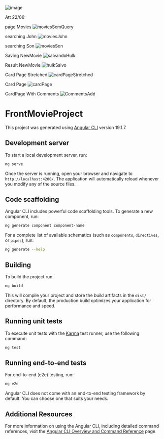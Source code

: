 ![image](https://github.com/user-attachments/assets/acf15c51-4a20-4aa4-a36a-443c6002a352)

Att 22/06:

page Movies
![moviesSemQuery](https://github.com/user-attachments/assets/0e29997b-23e6-4f4e-8617-bc4b4da6c277)

searching John
![moviesJohn](https://github.com/user-attachments/assets/67a8d528-f470-40b1-a006-8087b551815c)

searching Son
![moviesSon](https://github.com/user-attachments/assets/1565178c-8600-4de8-aef3-11456dd341f5)

Saving NewMovie
![salvandoHulk](https://github.com/user-attachments/assets/fed1868f-ea64-4e6c-835b-cc0bd351a246)

Result NewMovie
![hulkSalvo](https://github.com/user-attachments/assets/14dc2b6d-c0e4-47da-ac30-269e2f56c2e7)

Card Page Stretched
![cardPageStretched](https://github.com/user-attachments/assets/c41d13c9-9506-4037-a98b-91aec7846d73)

Card Page
![cardPage](https://github.com/user-attachments/assets/f9edcc3b-b4c3-4769-96b4-8ae88ce83d3d)

CardPage With Comments
![CommentsAdd](https://github.com/user-attachments/assets/7cef1b59-1779-4a71-b01b-fbc44796cbeb)




# FrontMovieProject

This project was generated using [Angular CLI](https://github.com/angular/angular-cli) version 19.1.7.

## Development server

To start a local development server, run:

```bash
ng serve
```

Once the server is running, open your browser and navigate to `http://localhost:4200/`. The application will automatically reload whenever you modify any of the source files.

## Code scaffolding

Angular CLI includes powerful code scaffolding tools. To generate a new component, run:

```bash
ng generate component component-name
```

For a complete list of available schematics (such as `components`, `directives`, or `pipes`), run:

```bash
ng generate --help
```

## Building

To build the project run:

```bash
ng build
```

This will compile your project and store the build artifacts in the `dist/` directory. By default, the production build optimizes your application for performance and speed.

## Running unit tests

To execute unit tests with the [Karma](https://karma-runner.github.io) test runner, use the following command:

```bash
ng test
```

## Running end-to-end tests

For end-to-end (e2e) testing, run:

```bash
ng e2e
```

Angular CLI does not come with an end-to-end testing framework by default. You can choose one that suits your needs.

## Additional Resources

For more information on using the Angular CLI, including detailed command references, visit the [Angular CLI Overview and Command Reference](https://angular.dev/tools/cli) page.
